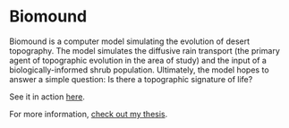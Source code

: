 # Biomound

Biomound is a computer model simulating the evolution of desert topography. The model simulates the diffusive rain transport (the primary agent of topographic evolution in the area of study) and the input of a biologically-informed shrub population. Ultimately, the model hopes to answer a simple question: Is there a topographic signature of life?

See it in action [here](https://www.youtube.com/redirect?q=http%3A%2F%2Fbit.ly%2F1crwt5E&redir_token=0XFDy7Ngi-AHtDdYeKbysYODDKl8MTQzNzg3MzQwOEAxNDM3Nzg3MDA4).

For more information, [check out my thesis](#).
